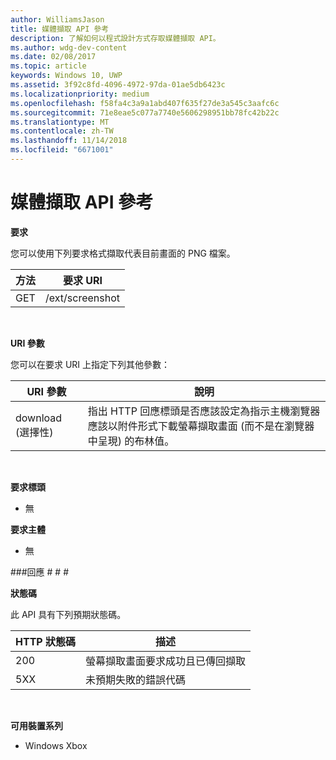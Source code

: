 ```yaml
---
author: WilliamsJason
title: 媒體擷取 API 參考
description: 了解如何以程式設計方式存取媒體擷取 API。
ms.author: wdg-dev-content
ms.date: 02/08/2017
ms.topic: article
keywords: Windows 10, UWP
ms.assetid: 3f92c8fd-4096-4972-97da-01ae5db6423c
ms.localizationpriority: medium
ms.openlocfilehash: f58fa4c3a9a1abd407f635f27de3a545c3aafc6c
ms.sourcegitcommit: 71e8eae5c077a7740e5606298951bb78fc42b22c
ms.translationtype: MT
ms.contentlocale: zh-TW
ms.lasthandoff: 11/14/2018
ms.locfileid: "6671001"
---
```

# <a name="media-capture-api-reference"></a>媒體擷取 API 參考 #

**要求**

您可以使用下列要求格式擷取代表目前畫面的 PNG 檔案。

| 方法        | 要求 URI     | 
| ------------- |-----------------|
| GET           | /ext/screenshot |
<br>

**URI 參數**

您可以在要求 URI 上指定下列其他參數：


| URI 參數      | 說明     | 
| ------------------ |-----------------|
| download (選擇性)| 指出 HTTP 回應標頭是否應該設定為指示主機瀏覽器應該以附件形式下載螢幕擷取畫面 (而不是在瀏覽器中呈現) 的布林值。  |
<br>

**要求標頭**

* 無

**要求主體**

* 無

###<a name="response"></a>回應 # # #

**狀態碼**

此 API 具有下列預期狀態碼。

| HTTP 狀態碼   | 描述     | 
| ------------------ |-----------------|
| 200                | 螢幕擷取畫面要求成功且已傳回擷取 |
| 5XX                | 未預期失敗的錯誤代碼 |
<br>

**可用裝置系列**

* Windows Xbox

